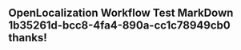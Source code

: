 <properties
ms.topic="hero-topic"
ms.test1="hero-topic"
ms.test2="test"/>

## OpenLocalization Workflow Test MarkDown 1b35261d-bcc8-4fa4-890a-cc1c78949cb0 thanks!

